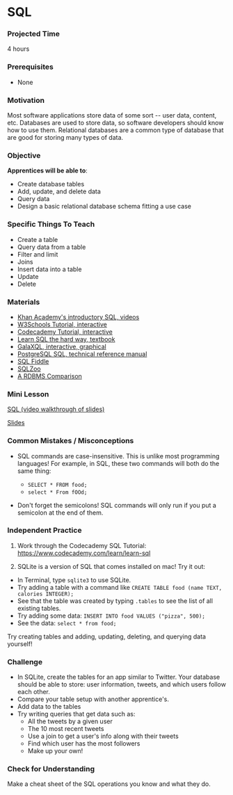# SQL

### Projected Time
4 hours

### Prerequisites
- None

### Motivation
Most software applications store data of some sort -- user data, content, etc. Databases are used to store data, so software developers should know how to use them. Relational databases are a common type of database that are good for storing many types of data.

### Objective
**Apprentices will be able to**:
- Create database tables
- Add, update, and delete data
- Query data
- Design a basic relational database schema fitting a use case

### Specific Things To Teach
- Create a table
- Query data from a table
- Filter and limit
- Joins
- Insert data into a table
- Update
- Delete

### Materials

- [Khan Academy's introductory SQL, videos](https://www.khanacademy.org/computing/computer-programming/sql/sql-basics/v/welcome-to-sql)
- [W3Schools Tutorial, interactive](http://www.w3schools.com/sql/default.asp)
- [Codecademy Tutorial, interactive](https://www.codecademy.com/learn/learn-sql)
- [Learn SQL the hard way, textbook](https://learncodethehardway.org/sql/)
- [GalaXQL, interactive, graphical](http://sol.gfxile.net/galaxql.html)
- [PostgreSQL SQL, technical reference manual](https://www.postgresql.org/docs/current/static/sql.html)
- [SQL Fiddle](http://sqlfiddle.com/)
- [SQLZoo](https://sqlzoo.net/wiki/SQL_Tutorial)
- [A RDBMS Comparison](https://www.digitalocean.com/community/tutorials/sqlite-vs-mysql-vs-postgresql-a-comparison-of-relational-database-management-systems)


### Mini Lesson

[SQL (video walkthrough of slides)](https://drive.google.com/open?id=15G2q-rXdf6N6IxDn73KL_LMzf03Poud7)

[Slides](https://docs.google.com/presentation/d/1xK7_t_yJcu4RcBkj0Gv-t5uyBCNr0g4cHKqAJSxNwY0/edit)


### Common Mistakes / Misconceptions
- SQL commands are case-insensitive. This is unlike most programming languages! For example, in SQL, these two commands will both do the same thing:
	- `SELECT * FROM food;`
	- `select * From fOOd;`

- Don't forget the semicolons! SQL commands will only run if you put a semicolon at the end of them.


### Independent Practice

1. Work through the Codecademy SQL Tutorial: https://www.codecademy.com/learn/learn-sql

2. SQLite is a version of SQL that comes installed on mac! Try it out:
- In Terminal, type `sqlite3` to use SQLite.
- Try adding a table with a command like `CREATE TABLE food (name TEXT, calories INTEGER);`
- See that the table was created by typing `.tables` to see the list of all existing tables.
- Try adding some data: `INSERT INTO food VALUES ("pizza", 500);`
- See the data: `select * from food;`

Try creating tables and adding, updating, deleting, and querying data yourself!

### Challenge

- In SQLite, create the tables for an app similar to Twitter. Your database should be able to store: user information, tweets, and which users follow each other.
- Compare your table setup with another apprentice's.
- Add data to the tables
- Try writing queries that get data such as:
	- All the tweets by a given user
	- The 10 most recent tweets
	- Use a join to get a user's info along with their tweets
	- Find which user has the most followers
	- Make up your own!

### Check for Understanding

Make a cheat sheet of the SQL operations you know and what they do.
